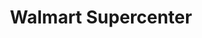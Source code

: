 ---
title: "Walmart Supercenter"
url: /louisville/walmart-supercenter-outer-loop-2/
shop: supermarket
---